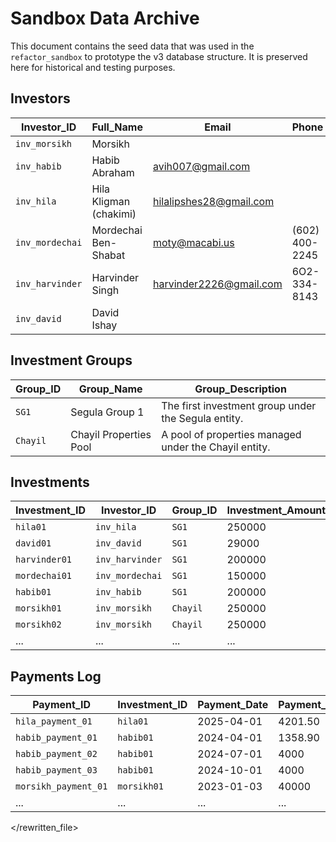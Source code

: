 # Sandbox Data Archive

This document contains the seed data that was used in the `refactor_sandbox` to prototype the v3 database structure. It is preserved here for historical and testing purposes.

## Investors

| Investor_ID   | Full_Name                | Email                     | Phone          | Contact_Log_Link | Calculation_Method    |
|---------------|--------------------------|---------------------------|----------------|------------------|-----------------------|
| `inv_morsikh`   | Morsikh                  |                           |                |                  | `Daily_Exact_Morsikh` |
| `inv_habib`     | Habib Abraham            | avih007@gmail.com         |                |                  | `Standard_Quarterly`  |
| `inv_hila`      | Hila Kligman (chakimi)   | hilalipshes28@gmail.com   |                |                  | `Standard_Quarterly`  |
| `inv_mordechai` | Mordechai Ben-Shabat     | moty@macabi.us            | (602) 400-2245 |                  | `Standard_Quarterly`  |
| `inv_harvinder` | Harvinder Singh          | harvinder2226@gmail.com   | 6O2-334-8143   |                  | `Standard_Quarterly`  |
| `inv_david`     | David Ishay              |                           |                |                  | `Standard_Quarterly`  |

## Investment Groups

| Group_ID | Group_Name             | Group_Description                                       |
|----------|------------------------|---------------------------------------------------------|
| `SG1`      | Segula Group 1         | The first investment group under the Segula entity.     |
| `Chayil`   | Chayil Properties Pool | A pool of properties managed under the Chayil entity. |

## Investments

| Investment_ID   | Investor_ID     | Group_ID | Investment_Amount | Investment_Date | Interest_Rate | Compounding_Interest | Calculation_Method      |
|-----------------|-----------------|----------|-------------------|-----------------|---------------|----------------------|-------------------------|
| `hila01`        | `inv_hila`      | `SG1`      | 250000            | 2025-02-05      | 0.11          | TRUE                 | `Standard_Quarterly`    |
| `david01`       | `inv_david`     | `SG1`      | 29000             | 2025-05-06      | 0.1           | TRUE                 | `Standard_Quarterly`    |
| `harvinder01`   | `inv_harvinder` | `SG1`      | 200000            | 2025-03-29      | 0.1           | FALSE                | `Standard_Quarterly`    |
| `mordechai01`   | `inv_mordechai` | `SG1`      | 150000            | 2024-11-13      | 0.11          | FALSE                | `Standard_Quarterly`    |
| `habib01`       | `inv_habib`     | `SG1`      | 200000            | 2024-03-01      | 0.11          | FALSE                | `Standard_Quarterly`    |
| `morsikh01`     | `inv_morsikh`   | `Chayil`   | 250000            | 2022-09-29      | 0.11          | TRUE                 | `Daily_Exact_Morsikh` |
| `morsikh02`     | `inv_morsikh`   | `Chayil`   | 250000            | 2022-10-11      | 0.11          | TRUE                 | `Daily_Exact_Morsikh` |
| ...             | ...             | ...      | ...               | ...             | ...           | ...                  | ...                     |

## Payments Log

| Payment_ID         | Investment_ID | Payment_Date | Payment_Amount |
|--------------------|---------------|--------------|----------------|
| `hila_payment_01`  | `hila01`      | 2025-04-01   | 4201.50        |
| `habib_payment_01` | `habib01`     | 2024-04-01   | 1358.90        |
| `habib_payment_02` | `habib01`     | 2024-07-01   | 4000           |
| `habib_payment_03` | `habib01`     | 2024-10-01   | 4000           |
| `morsikh_payment_01`| `morsikh01`   | 2023-01-03   | 40000          |
| ...                | ...           | ...          | ...            |

</rewritten_file> 